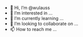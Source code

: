 - 👋 Hi, I’m @wulauss
- 👀 I’m interested in ...
- 🌱 I’m currently learning ...
- 💞️ I’m looking to collaborate on ...
- 📫 How to reach me ...

<!---
wulauss/wulauss is a ✨ special ✨ repository because its `README.md` (this file) appears on your GitHub profile.
You can click the Preview link to take a look at your changes.
--->
